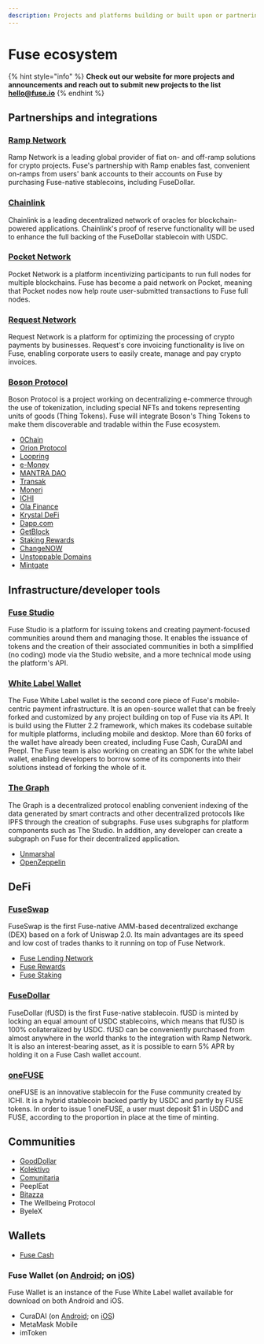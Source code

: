 ```yaml
---
description: Projects and platforms building or built upon or partnering with Fuse
---
```


# Fuse ecosystem

{% hint style="info" %}
**Check out our website for more projects and announcements and reach out to submit new projects to the list hello@fuse.io**
{% endhint %}

## Partnerships and integrations

### [Ramp Network](https://ramp.network)

Ramp Network is a leading global provider of fiat on- and off-ramp solutions for crypto projects. Fuse's partnership with Ramp enables fast, convenient on-ramps from users' bank accounts to their accounts on Fuse by purchasing Fuse-native stablecoins, including FuseDollar.

### [Chainlink](https://chain.link)

Chainlink is a leading decentralized network of oracles for blockchain-powered applications. Chainlink's proof of reserve functionality will be used to enhance the full backing of the FuseDollar stablecoin with USDC.    

### [Pocket Network](https://pokt.network)

Pocket Network is a platform incentivizing participants to run full nodes for multiple blockchains. Fuse has become a paid network on Pocket, meaning that Pocket nodes now help route user-submitted transactions to Fuse full nodes.

### [Request Network](https://request.network)

Request Network is a platform for optimizing the processing of crypto payments by businesses. Request's core invoicing functionality is live on Fuse, enabling corporate users to easily create, manage and pay crypto invoices.  

### [Boson Protocol](https://bosonprotocol.io)

Boson Protocol is a project working on decentralizing e-commerce through the use of tokenization, including special NFTs and tokens representing units of goods \(Thing Tokens\). Fuse will integrate Boson's Thing Tokens to make them discoverable and tradable within the Fuse ecosystem.  

* [0Chain](https://0chain.net)
* [Orion Protocol](https://orionprotocol.io)
* [Loopring](https://loopring.org)
* [e-Money](https://e-money.com)
* [MANTRA DAO](https://mantradao.com)
* [Transak](https://transak.com)
* [Moneri](https://monerium.com)
* [ICHI](https://ichi.org)
* [Ola Finance](https://ola.finance)
* [Krystal DeFi](https://krystal.app)
* [Dapp.com](https://dapp.com)
* [GetBlock](https://getblock.io)
* [Staking Rewards](https://stakingrewards.com)
* [ChangeNOW](https://changenow.io)
* [Unstoppable Domains](https://unstoppabledomains.com)
* [Mintgate](https://mintgate.io)

## Infrastructure/developer tools

### [Fuse Studio](https://studio.fuse.io)

Fuse Studio is a platform for issuing tokens and creating payment-focused communities around them and managing those. It enables the issuance of tokens and the creation of their associated communities in both a simplified \(no coding\) mode via the Studio website, and a more technical mode using the platform's API.

### [White Label Wallet](https://github.com/fuseio/fuse-wallet)

The Fuse White Label wallet is the second core piece of Fuse's mobile-centric payment infrastructure. It is an open-source wallet that can be freely forked and customized by any project building on top of Fuse via its API. It is build using the Flutter 2.2 framework, which makes its codebase suitable for multiple platforms, including mobile and desktop. More than 60 forks of the wallet have already been created, including Fuse Cash, CuraDAI and Peepl. The Fuse team is also working on creating an SDK for the white label wallet, enabling developers to borrow some of its components into their solutions instead of forking the whole of it.

### [The Graph](https://thegraph.com)

The Graph is a decentralized protocol enabling convenient indexing of the data generated by smart contracts and other decentralized protocols like IPFS through the creation of subgraphs. Fuse uses subgraphs for platform components such as The Studio. In addition, any developer can create a subgraph on Fuse for their decentralized application. 

* [Unmarshal](https://unmarshal.io)
* [OpenZeppelin](https://openzeppelin.com)

## DeFi

### [FuseSwap](https://fuseswap.com)

FuseSwap is the first Fuse-native AMM-based decentralized exchange \(DEX\) based on a fork of Uniswap 2.0. Its main advantages are its speed and low cost of trades thanks to it running on top of Fuse Network.

* [Fuse Lending Network](https://app.ola.finance/networks/0x5809FAB2Bf39efae6DD8691B7F90c468c234A1A7/markets)
* [Fuse Rewards](https://rewards.fuse.io)
* [Fuse Staking](https://staking.fuse.io)

### [FuseDollar](https://medium.com/fusenet/introducing-fusedollar-an-asset-backed-stable-coin-designed-for-first-time-users-dbf143d35e58)

FuseDollar \(fUSD\) is the first Fuse-native stablecoin. fUSD is minted by locking an equal amount of USDC stablecoins, which means that fUSD is 100% collateralized by USDC. fUSD can be conveniently purchased from almost anywhere in the world thanks to the integration with Ramp Network. It is also an interest-bearing asset, as it is possible to earn 5% APR by holding it on a Fuse Cash wallet account.

### [oneFUSE](https://medium.com/fusenet/fuse-partners-with-ichi-to-launch-onefuse-stablecoin-for-the-fuse-community-8ed52ef1229b)

oneFUSE is an innovative stablecoin for the Fuse community created by ICHI. It is a hybrid stablecoin backed partly by USDC and partly by FUSE tokens. In order to issue 1 oneFUSE, a user must deposit $1 in USDC and FUSE, according to the proportion in place at the time of minting.

## Communities

* [GoodDollar](https://gooddollar.org)
* [Kolektivo](https://kolektivo.co)
* [Comunitaria](https://comunitaria.com)
* PeeplEat
* [Bitazza](https://bitazza.com)
* The Wellbeing Protocol
* ByeleX

## Wallets

* [Fuse Cash](https://fuse.cash)

### Fuse Wallet \(on [Android](https://play.google.com/store/apps/details?id=io.fuse.fusecash&hl=en&gl=US); on [iOS](https://apps.apple.com/il/app/fuse-wallet/id1491783654)\)

Fuse Wallet is an instance of the Fuse White Label wallet available for download on both Android and iOS. 

* CuraDAI \(on [Android](https://play.google.com/store/apps/details?id=io.fuse.curadai&hl=en&gl=US); on [iOS](https://apps.apple.com/fr/app/curadai/id1553242607)\)
* MetaMask Mobile
* imToken









